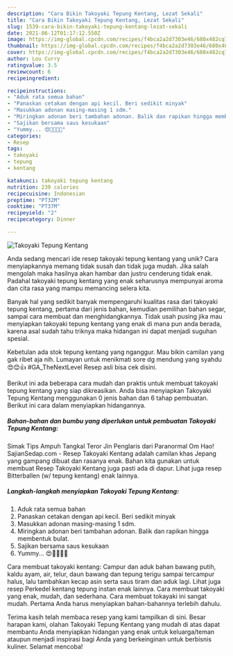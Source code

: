 ```yaml
---
description: "Cara Bikin Takoyaki Tepung Kentang, Lezat Sekali"
title: "Cara Bikin Takoyaki Tepung Kentang, Lezat Sekali"
slug: 1539-cara-bikin-takoyaki-tepung-kentang-lezat-sekali
date: 2021-06-12T01:17:12.550Z
image: https://img-global.cpcdn.com/recipes/f4bca2a2d7303e46/680x482cq70/takoyaki-tepung-kentang-foto-resep-utama.jpg
thumbnail: https://img-global.cpcdn.com/recipes/f4bca2a2d7303e46/680x482cq70/takoyaki-tepung-kentang-foto-resep-utama.jpg
cover: https://img-global.cpcdn.com/recipes/f4bca2a2d7303e46/680x482cq70/takoyaki-tepung-kentang-foto-resep-utama.jpg
author: Lou Curry
ratingvalue: 3.5
reviewcount: 6
recipeingredient:

recipeinstructions:
- "Aduk rata semua bahan"
- "Panaskan cetakan dengan api kecil. Beri sedikit minyak"
- "Masukkan adonan masing-masing 1 sdm."
- "Miringkan adonan beri tambahan adonan. Balik dan rapikan hingga membentuk bulat."
- "Sajikan bersama saus kesukaan"
- "Yummy... 😍💖💖💖💖"
categories:
- Resep
tags:
- takoyaki
- tepung
- kentang

katakunci: takoyaki tepung kentang 
nutrition: 239 calories
recipecuisine: Indonesian
preptime: "PT32M"
cooktime: "PT37M"
recipeyield: "2"
recipecategory: Dinner

---
```



![Takoyaki Tepung Kentang](https://img-global.cpcdn.com/recipes/f4bca2a2d7303e46/680x482cq70/takoyaki-tepung-kentang-foto-resep-utama.jpg)

Anda sedang mencari ide resep takoyaki tepung kentang yang unik? Cara menyiapkannya memang tidak susah dan tidak juga mudah. Jika salah mengolah maka hasilnya akan hambar dan justru cenderung tidak enak. Padahal takoyaki tepung kentang yang enak seharusnya mempunyai aroma dan cita rasa yang mampu memancing selera kita.

Banyak hal yang sedikit banyak mempengaruhi kualitas rasa dari takoyaki tepung kentang, pertama dari jenis bahan, kemudian pemilihan bahan segar, sampai cara membuat dan menghidangkannya. Tidak usah pusing jika mau menyiapkan takoyaki tepung kentang yang enak di mana pun anda berada, karena asal sudah tahu triknya maka hidangan ini dapat menjadi suguhan spesial.

Kebetulan ada stok tepung kentang yang nganggur. Mau bikin camilan yang gak ribet aja nih. Lumayan untuk menikmati sore dg mendung yang syahdu 😍😊👍 #GA_TheNextLevel Resep asli bisa cek disini.


Berikut ini ada beberapa cara mudah dan praktis untuk membuat takoyaki tepung kentang yang siap dikreasikan. Anda bisa menyiapkan Takoyaki Tepung Kentang menggunakan 0 jenis bahan dan 6 tahap pembuatan. Berikut ini cara dalam menyiapkan hidangannya.

<!--inarticleads1-->

##### Bahan-bahan dan bumbu yang diperlukan untuk pembuatan Takoyaki Tepung Kentang:



Simak Tips Ampuh Tangkal Teror Jin Penglaris dari Paranormal Om Hao! SajianSedap.com - Resep Takoyaki Kentang adalah camilan khas Jepang yang gampang dibuat dan rasanya enak. Bahan kita gunakan untuk membuat Resep Takoyaki Kentang juga pasti ada di dapur. Lihat juga resep Bitterballen (w/ tepung kentang) enak lainnya. 

<!--inarticleads2-->

##### Langkah-langkah menyiapkan Takoyaki Tepung Kentang:

1. Aduk rata semua bahan
1. Panaskan cetakan dengan api kecil. Beri sedikit minyak
1. Masukkan adonan masing-masing 1 sdm.
1. Miringkan adonan beri tambahan adonan. Balik dan rapikan hingga membentuk bulat.
1. Sajikan bersama saus kesukaan
1. Yummy... 😍💖💖💖💖


Cara membuat takoyaki kentang: Campur dan aduk bahan bawang putih, kaldu ayam, air, telur, daun bawang dan tepung terigu sampai tercampur halus, lalu tambahkan kecap asin serta saus tiram dan aduk lagi. Lihat juga resep Perkedel kentang tepung instan enak lainnya. Cara membuat takoyaki yang enak, mudah, dan sederhana. Cara membuat tokayaki ini sangat mudah. Pertama Anda harus menyiapkan bahan-bahannya terlebih dahulu. 

Terima kasih telah membaca resep yang kami tampilkan di sini. Besar harapan kami, olahan Takoyaki Tepung Kentang yang mudah di atas dapat membantu Anda menyiapkan hidangan yang enak untuk keluarga/teman ataupun menjadi inspirasi bagi Anda yang berkeinginan untuk berbisnis kuliner. Selamat mencoba!
